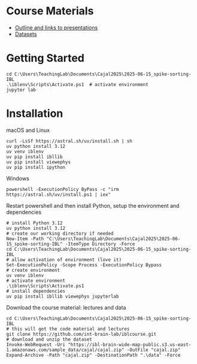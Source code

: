 # Course Materials

- [Outline and links to presentations](https://docs.google.com/document/d/1ztWzAopXW6agdEt3ub5Jkn3mmSZG5CqaO2e0jQT39yQ/edit?tab=t.0)
- [Datasets](https://ibl-brain-wide-map-public.s3.amazonaws.com/index.html#sample_data/cajal)

# Getting Started

```shell
cd C:\Users\TeachingLab\Documents\Cajal2025\2025-06-15_spike-sorting-IBL
.\iblenv\Scripts\Activate.ps1  # activate environment
jupyter lab
```

# Installation

macOS and Linux
```shell
curl -LsSf https://astral.sh/uv/install.sh | sh
uv python install 3.12
uv venv iblenv
uv pip install ibllib
uv pip install viewephys
uv pip install ipython
```

Windows
```shell
powershell -ExecutionPolicy ByPass -c "irm https://astral.sh/uv/install.ps1 | iex"
```

Restart powershell and then install Python, setup the environment and dependencies
```shell
# install Python 3.12
uv python install 3.12  
# create our working directory if needed
New-Item -Path "C:\Users\TeachingLab\Documents\Cajal2025\2025-06-15_spike-sorting-IBL" -ItemType Directory -Force
cd C:\Users\TeachingLab\Documents\Cajal2025\2025-06-15_spike-sorting-IBL
# allow activation of environment (love it)
Set-ExecutionPolicy -Scope Process -ExecutionPolicy Bypass
# create environment
uv venv iblenv
# activate environment
.\iblenv\Scripts\Activate.ps1
# install dependencies
uv pip install ibllib viewephys jupyterlab
```

Download the course material: lectures and data
```shell
cd C:\Users\TeachingLab\Documents\Cajal2025\2025-06-15_spike-sorting-IBL
# this will get the code material and lectures
git clone https://github.com/int-brain-lab/iblcourse.git
# download and unzip the dataset
Invoke-WebRequest -Uri "https://ibl-brain-wide-map-public.s3.us-east-1.amazonaws.com/sample_data/cajal/cajal.zip" -OutFile "cajal.zip"
Expand-Archive -Path "cajal.zip" -DestinationPath ".\data" -Force
```